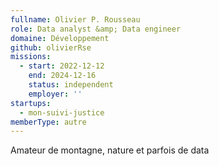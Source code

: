 ```yaml
---
fullname: Olivier P. Rousseau
role: Data analyst &amp; Data engineer
domaine: Développement
github: olivierRse
missions:
  - start: 2022-12-12
    end: 2024-12-16
    status: independent
    employer: ''
startups:
  - mon-suivi-justice
memberType: autre
---
```


Amateur de montagne, nature et parfois de data
